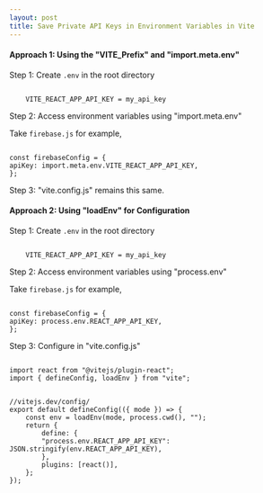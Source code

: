 ```yaml
---
layout: post
title: Save Private API Keys in Environment Variables in Vite
---
```


<h4>Approach 1: Using the "VITE_Prefix" and "import.meta.env"</h4>
<p>Step 1: Create <code>.env</code> in the root directory<p>
<pre><code>
    VITE_REACT_APP_API_KEY = my_api_key
</code></pre>
<p>Step 2: Access environment variables using "import.meta.env"</p>
<p>Take <code>firebase.js</code> for example, </p>
<pre><code>
const firebaseConfig = {
apiKey: import.meta.env.VITE_REACT_APP_API_KEY,
};
</code></pre>
<p>Step 3: "vite.config.js" remains this same.</p>
<h4>Approach 2:  Using "loadEnv" for Configuration</h4>
<p>Step 1: Create <code>.env</code> in the root directory</p>
<pre><code>
    VITE_REACT_APP_API_KEY = my_api_key
</code></pre>
<p>Step 2: Access environment variables using "process.env"</p>
<p>Take <code>firebase.js</code> for example, </p>
<pre><code>
const firebaseConfig = {
apiKey: process.env.REACT_APP_API_KEY,
};
</code></pre>
<p>Step 3: Configure in "vite.config.js"</p>
<pre><code>
import react from &quot;@vitejs/plugin-react&quot;;
import { defineConfig, loadEnv } from &quot;vite&quot;;

<p>//vitejs.dev/config/
export default defineConfig(({ mode }) =&gt; {
    const env = loadEnv(mode, process.cwd(), &quot;&quot;);
    return {
        define: {
        &quot;process.env.REACT_APP_API_KEY&quot;: JSON.stringify(env.REACT_APP_API_KEY),
        },
        plugins: [react()],
    };
});
</code></pre></p>
